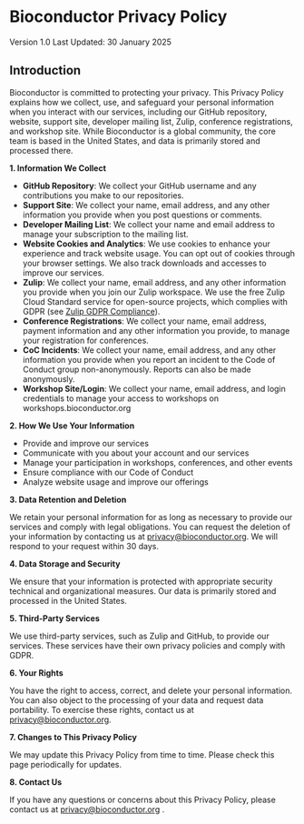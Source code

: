 # Bioconductor Privacy Policy

Version 1.0
Last Updated: 30 January 2025

## Introduction

Bioconductor is committed to protecting your privacy. This Privacy Policy explains how we collect, use, and safeguard your personal information when you interact with our services, including our GitHub repository, website, support site, developer mailing list, Zulip, conference registrations, and workshop site. While Bioconductor is a global community, the core team is based in the United States, and data is primarily stored and processed there.

**1. Information We Collect**

- **GitHub Repository**: We collect your GitHub username and any contributions you make to our repositories.
- **Support Site**: We collect your name, email address, and any other information you provide when you post questions or comments.
- **Developer Mailing List**: We collect your name and email address to manage your subscription to the mailing list.
- **Website Cookies and Analytics**: We use cookies to enhance your experience and track website usage. You can opt out of cookies through your browser settings. We also track downloads and accesses to improve our services.
- **Zulip**: We collect your name, email address, and any other information you provide when you join our Zulip workspace. We use the free Zulip Cloud Standard service for open-source projects, which complies with GDPR (see [Zulip GDPR Compliance](https://zulip.com/help/gdpr-compliance)).
- **Conference Registrations**: We collect your name, email address, payment information and any other information you provide, to manage your registration for conferences.
- **CoC Incidents**: We collect your name, email address, and any other information you provide when you report an incident to the Code of Conduct group non-anonymously. Reports can also be made anonymously.
- **Workshop Site/Login**: We collect your name, email address, and login credentials to manage your access to workshops on workshops.bioconductor.org 

**2. How We Use Your Information**

- Provide and improve our services
- Communicate with you about your account and our services
- Manage your participation in workshops, conferences, and other events
- Ensure compliance with our Code of Conduct
- Analyze website usage and improve our offerings

**3. Data Retention and Deletion**

We retain your personal information for as long as necessary to provide our services and comply with legal obligations. You can request the deletion of your information by contacting us at privacy@bioconductor.org. We will respond to your request within 30 days.

**4. Data Storage and Security**

We ensure that your information is protected with appropriate security technical and organizational measures. Our data is primarily stored and processed in the United States.

**5. Third-Party Services**

We use third-party services, such as Zulip and GitHub, to provide our services. These services have their own privacy policies and comply with GDPR.

**6. Your Rights**

You have the right to access, correct, and delete your personal information. You can also object to the processing of your data and request data portability. To exercise these rights, contact us at privacy@bioconductor.org.

**7. Changes to This Privacy Policy**

We may update this Privacy Policy from time to time. Please check this page periodically for updates.

**8. Contact Us**

If you have any questions or concerns about this Privacy Policy, please contact us at privacy@bioconductor.org .